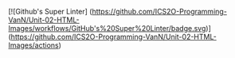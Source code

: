 [![Github's Super Linter]
(https://github.com/ICS2O-Programming-VanN/Unit-02-HTML-Images/workflows/GitHub's%20Super%20Linter/badge.svg)]
(https://github.com/ICS2O-Programming-VanN/Unit-02-HTML-Images/actions)